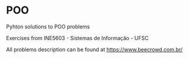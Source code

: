 # POO
Pyhton solutions to POO problems 

Exercises from INE5603 - Sistemas de Informação - UFSC

All problems description can be found at https://www.beecrowd.com.br/
